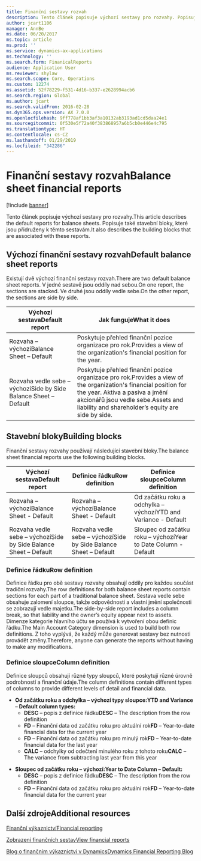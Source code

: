 ```yaml
---
title: Finanční sestavy rozvah
description: Tento článek popisuje výchozí sestavy pro rozvahy. Popisuje také stavební bloky, které jsou přidruženy k těmto sestavám.
author: jcart1106
manager: AnnBe
ms.date: 06/20/2017
ms.topic: article
ms.prod: ''
ms.service: dynamics-ax-applications
ms.technology: ''
ms.search.form: FinanicalReports
audience: Application User
ms.reviewer: shylaw
ms.search.scope: Core, Operations
ms.custom: 12274
ms.assetid: 52f78229-f531-4d16-b337-e2628994acb6
ms.search.region: Global
ms.author: jcart
ms.search.validFrom: 2016-02-28
ms.dyn365.ops.version: AX 7.0.0
ms.openlocfilehash: 9ff778af1bb3af3a10132ab3193ad1cd5daa24e1
ms.sourcegitcommit: 0f530e5f72a40f383868957a6b5cb0e446e4c795
ms.translationtype: HT
ms.contentlocale: cs-CZ
ms.lasthandoff: 01/29/2019
ms.locfileid: "342286"
---
```

# <a name="balance-sheet-financial-reports"></a><span data-ttu-id="a7214-104">Finanční sestavy rozvah</span><span class="sxs-lookup"><span data-stu-id="a7214-104">Balance sheet financial reports</span></span>

[!include [banner](../includes/banner.md)]

<span data-ttu-id="a7214-105">Tento článek popisuje výchozí sestavy pro rozvahy.</span><span class="sxs-lookup"><span data-stu-id="a7214-105">This article describes the default reports for balance sheets.</span></span> <span data-ttu-id="a7214-106">Popisuje také stavební bloky, které jsou přidruženy k těmto sestavám.</span><span class="sxs-lookup"><span data-stu-id="a7214-106">It also describes the building blocks that are associated with these reports.</span></span> 

<a name="default-balance-sheet-reports"></a><span data-ttu-id="a7214-107">Výchozí finanční sestavy rozvah</span><span class="sxs-lookup"><span data-stu-id="a7214-107">Default balance sheet reports</span></span>
-----------------------------

<span data-ttu-id="a7214-108">Existují dvě výchozí finanční sestavy rozvah.</span><span class="sxs-lookup"><span data-stu-id="a7214-108">There are two default balance sheet reports.</span></span> <span data-ttu-id="a7214-109">V jedné sestavě jsou oddíly nad sebou.</span><span class="sxs-lookup"><span data-stu-id="a7214-109">On one report, the sections are stacked.</span></span> <span data-ttu-id="a7214-110">Ve druhé jsou oddíly vedle sebe.</span><span class="sxs-lookup"><span data-stu-id="a7214-110">On the other report, the sections are side by side.</span></span>

| <span data-ttu-id="a7214-111">Výchozí sestava</span><span class="sxs-lookup"><span data-stu-id="a7214-111">Default report</span></span>                       | <span data-ttu-id="a7214-112">Jak funguje</span><span class="sxs-lookup"><span data-stu-id="a7214-112">What it does</span></span>                                                                                                                           |
|--------------------------------------|----------------------------------------------------------------------------------------------------------------------------------------|
| <span data-ttu-id="a7214-113">Rozvaha – výchozí</span><span class="sxs-lookup"><span data-stu-id="a7214-113">Balance Sheet – Default</span></span>              | <span data-ttu-id="a7214-114">Poskytuje přehled finanční pozice organizace pro rok.</span><span class="sxs-lookup"><span data-stu-id="a7214-114">Provides a view of the organization's financial position for the year.</span></span>                                                                 |
| <span data-ttu-id="a7214-115">Rozvaha vedle sebe – výchozí</span><span class="sxs-lookup"><span data-stu-id="a7214-115">Side by Side Balance Sheet – Default</span></span> | <span data-ttu-id="a7214-116">Poskytuje přehled finanční pozice organizace pro rok.</span><span class="sxs-lookup"><span data-stu-id="a7214-116">Provides a view of the organization's financial position for the year.</span></span> <span data-ttu-id="a7214-117">Aktiva a pasiva a jmění akcionářů jsou vedle sebe.</span><span class="sxs-lookup"><span data-stu-id="a7214-117">Assets and liability and shareholder’s equity are side by side.</span></span> |

## <a name="building-blocks"></a><span data-ttu-id="a7214-118">Stavební bloky</span><span class="sxs-lookup"><span data-stu-id="a7214-118">Building blocks</span></span>
<span data-ttu-id="a7214-119">Finanční sestavy rozvahy používají následující stavební bloky.</span><span class="sxs-lookup"><span data-stu-id="a7214-119">The balance sheet financial reports use the following building blocks.</span></span>

| <span data-ttu-id="a7214-120">Výchozí sestava</span><span class="sxs-lookup"><span data-stu-id="a7214-120">Default report</span></span>                       | <span data-ttu-id="a7214-121">Definice řádku</span><span class="sxs-lookup"><span data-stu-id="a7214-121">Row definition</span></span>                       | <span data-ttu-id="a7214-122">Definice sloupce</span><span class="sxs-lookup"><span data-stu-id="a7214-122">Column definition</span></span>             |
|--------------------------------------|--------------------------------------|-------------------------------|
| <span data-ttu-id="a7214-123">Rozvaha – výchozí</span><span class="sxs-lookup"><span data-stu-id="a7214-123">Balance Sheet - Default</span></span>              | <span data-ttu-id="a7214-124">Rozvaha – výchozí</span><span class="sxs-lookup"><span data-stu-id="a7214-124">Balance Sheet - Default</span></span>              | <span data-ttu-id="a7214-125">Od začátku roku a odchylka – výchozí</span><span class="sxs-lookup"><span data-stu-id="a7214-125">YTD and Variance - Default</span></span>    |
| <span data-ttu-id="a7214-126">Rozvaha vedle sebe – výchozí</span><span class="sxs-lookup"><span data-stu-id="a7214-126">Side by Side Balance Sheet – Default</span></span> | <span data-ttu-id="a7214-127">Rozvaha vedle sebe – výchozí</span><span class="sxs-lookup"><span data-stu-id="a7214-127">Side by Side Balance Sheet – Default</span></span> | <span data-ttu-id="a7214-128">Sloupec od začátku roku – výchozí</span><span class="sxs-lookup"><span data-stu-id="a7214-128">Year to Date Column - Default</span></span> |

### <a name="row-definition"></a><span data-ttu-id="a7214-129">Definice řádku</span><span class="sxs-lookup"><span data-stu-id="a7214-129">Row definition</span></span>

<span data-ttu-id="a7214-130">Definice řádku pro obě sestavy rozvahy obsahují oddíly pro každou součást tradiční rozvahy.</span><span class="sxs-lookup"><span data-stu-id="a7214-130">The row definitions for both balance sheet reports contain sections for each part of a traditional balance sheet.</span></span> <span data-ttu-id="a7214-131">Sestava vedle sebe obsahuje zalomení sloupce, takže odpovědnosti a vlastní jmění společnosti se zobrazují vedle majetku.</span><span class="sxs-lookup"><span data-stu-id="a7214-131">The side-by-side report includes a column break, so that liability and the owner’s equity appear next to assets.</span></span> <span data-ttu-id="a7214-132">Dimenze kategorie hlavního účtu se používá k vytvoření obou definic řádku.</span><span class="sxs-lookup"><span data-stu-id="a7214-132">The Main Account Category dimension is used to build both row definitions.</span></span> <span data-ttu-id="a7214-133">Z toho vyplývá, že každý může generovat sestavy bez nutnosti provádět změny.</span><span class="sxs-lookup"><span data-stu-id="a7214-133">Therefore, anyone can generate the reports without having to make any modifications.</span></span>

### <a name="column-definition"></a><span data-ttu-id="a7214-134">Definice sloupce</span><span class="sxs-lookup"><span data-stu-id="a7214-134">Column definition</span></span>

<span data-ttu-id="a7214-135">Definice sloupců obsahují různé typy sloupců, které poskytují různé úrovně podrobností a finanční údaje.</span><span class="sxs-lookup"><span data-stu-id="a7214-135">The column definitions contain different types of columns to provide different levels of detail and financial data.</span></span>

-   <span data-ttu-id="a7214-136">**Od začátku roku a odchylka – výchozí typy sloupce:**</span><span class="sxs-lookup"><span data-stu-id="a7214-136">**YTD and Variance – Default column types:**</span></span>
    -   <span data-ttu-id="a7214-137">**DESC** – popis z definice řádku</span><span class="sxs-lookup"><span data-stu-id="a7214-137">**DESC** – The description from the row definition</span></span>
    -   <span data-ttu-id="a7214-138">**FD** – Finanční data od začátku roku pro aktuální rok</span><span class="sxs-lookup"><span data-stu-id="a7214-138">**FD** – Year-to-date financial data for the current year</span></span>
    -   <span data-ttu-id="a7214-139">**FD** – Finanční data od začátku roku pro minulý rok</span><span class="sxs-lookup"><span data-stu-id="a7214-139">**FD** – Year-to-date financial data for the last year</span></span>
    -   <span data-ttu-id="a7214-140">**CALC** – odchylky od odečtení minulého roku z tohoto roku</span><span class="sxs-lookup"><span data-stu-id="a7214-140">**CALC** – The variance from subtracting last year from this year</span></span>

<!-- -->

-   <span data-ttu-id="a7214-141">**Sloupec od začátku roku – výchozí:**</span><span class="sxs-lookup"><span data-stu-id="a7214-141">**Year to Date Column – Default:**</span></span>
    -   <span data-ttu-id="a7214-142">**DESC** – popis z definice řádku</span><span class="sxs-lookup"><span data-stu-id="a7214-142">**DESC** – The description from the row definition</span></span>
    -   <span data-ttu-id="a7214-143">**FD** – Finanční data od začátku roku pro aktuální rok</span><span class="sxs-lookup"><span data-stu-id="a7214-143">**FD** – Year-to-date financial data for the current year</span></span>



<a name="additional-resources"></a><span data-ttu-id="a7214-144">Další zdroje</span><span class="sxs-lookup"><span data-stu-id="a7214-144">Additional resources</span></span>
--------

[<span data-ttu-id="a7214-145">Finanční výkaznictví</span><span class="sxs-lookup"><span data-stu-id="a7214-145">Financial reporting</span></span>](financial-reporting-getting-started.md)

[<span data-ttu-id="a7214-146">Zobrazení finančních sestav</span><span class="sxs-lookup"><span data-stu-id="a7214-146">View financial reports</span></span>](view-financial-reports.md)

[<span data-ttu-id="a7214-147">Blog o finančním výkaznictví v Dynamics</span><span class="sxs-lookup"><span data-stu-id="a7214-147">Dynamics Financial Reporting Blog</span></span>](http://blogs.msdn.com/b/dynamics_financial_reporting/)



